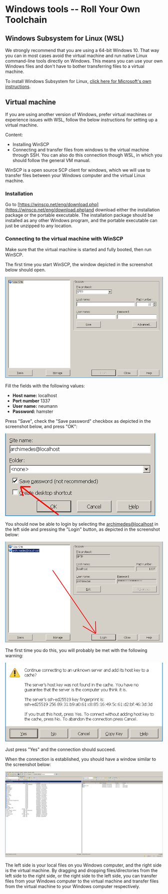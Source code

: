 # Windows tools -- Roll Your Own Toolchain

## Windows Subsystem for Linux (WSL)
We strongly recommend that you are using a 64-bit Windows 10. That way you can in most cases avoid the virtual machine and run native Linux command-line tools directly on Windows. This means you can use your own Windows files and don't have to bother transferring files to a virtual machine.

To install Windows Subsystem for Linux, [click here for Microsoft's own instructions](https://docs.microsoft.com/en-us/windows/wsl/install-win10).


## Virtual machine
If you are using another version of Windows, prefer virtual machines or experience issues with WSL, follow the below instructions for setting up a virtual machine.

Content:
* Installing WinSCP
* Connecting and transfer files from windows to the virtual machine through SSH. You can also do this connection though WSL, in which you should follow the general VM manual.

WinSCP is a open source SCP client for windows, which we will use to transfer files between your Windows computer and the virtual Linux machine.

### Installation
Go to [https://winscp.net/eng/download.php](https://winscp.net/eng/download.php)and download either the installation package or the portable executable.
The installation package should be installed as any other Windows program, and the portable executable can just be unzipped to any location.

### Connecting to the virtual machine with WinSCP
Make sure that the virtual machine is started and fully booted, then run WinSCP.

The first time you start WinSCP, the window depicted in the screenshot below should open.

![New login](img/new_login.png "New login")

Fill the fields with the following values:

  * **Host name:**  localhost
  * **Port number** 1337
  * **User name:**  neumann
  * **Password:**   hamster

Press "Save", check the "Save password" checkbox as depicted in the screenshot below, and press "OK":

![Save password](img/save_password.png "Save password")

You should now be able to login by selecting the [archimedes@localhost](mailto:archimedes@localhost%22) in the left side and pressing the "Login" button, as depicted in the screenshot below:

![Login](img/login.png "Login")

The first time you do this, you will probably be met with the following warning:

![Warning](img/warning.png "Warning")

Just press "Yes" and the connection should succeed.

When the connection is established, you should have a window similar to the screenshot below:

![Connected](img/connected.png "Connected")

The left side is your local files on you Windows computer, and the right side is the virtual machine. By dragging and dropping files/directories from the left side to the right side, or the right side to the left side, you can transfer files from your Windows computer to the virtual machine and transfer files from the virtual machine to your Windows computer respectively.
